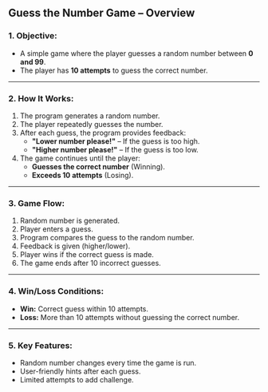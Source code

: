 ## **Guess the Number Game – Overview**  

### **1. Objective:**  
- A simple game where the player guesses a random number between **0 and 99**.  
- The player has **10 attempts** to guess the correct number.  

---

### **2. How It Works:**  
1. The program generates a random number.  
2. The player repeatedly guesses the number.  
3. After each guess, the program provides feedback:  
   - **"Lower number please!"** – If the guess is too high.  
   - **"Higher number please!"** – If the guess is too low.  
4. The game continues until the player:  
   - **Guesses the correct number** (Winning).  
   - **Exceeds 10 attempts** (Losing).  

---

### **3. Game Flow:**  
1. Random number is generated.  
2. Player enters a guess.  
3. Program compares the guess to the random number.  
4. Feedback is given (higher/lower).  
5. Player wins if the correct guess is made.  
6. The game ends after 10 incorrect guesses.  

---

### **4. Win/Loss Conditions:**  
- **Win:** Correct guess within 10 attempts.  
- **Loss:** More than 10 attempts without guessing the correct number.  

---

### **5. Key Features:**  
- Random number changes every time the game is run.  
- User-friendly hints after each guess.  
- Limited attempts to add challenge.
